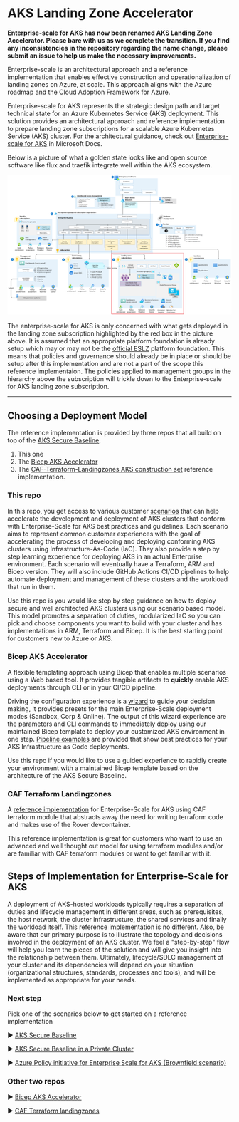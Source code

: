 # AKS Landing Zone Accelerator

**Enterprise-scale for AKS has now been renamed AKS Landing Zone Accelerator. Please bare with us as we complete the transition. If you find any inconsistencies in the repository regarding the name change, please submit an issue to help us make the necessary improvements.**

Enterprise-scale is an architectural approach and a reference implementation that enables effective construction and operationalization of landing zones on Azure, at scale. This approach aligns with the Azure roadmap and the Cloud Adoption Framework for Azure.

Enterprise-scale for AKS represents the strategic design path and target technical state for an Azure Kubernetes Service (AKS) deployment. This solution provides an architectural approach and reference implementation to prepare landing zone subscriptions for a scalable Azure Kubernetes Service (AKS) cluster. For the architectural guidance, check out [Enterprise-scale for AKS](https://docs.microsoft.com/azure/cloud-adoption-framework/scenarios/aks/enterprise-scale-landing-zone) in Microsoft Docs.

Below is a picture of what a golden state looks like and open source software like flux and traefik integrate well within the AKS ecosystem.

![Golden state platform foundation with AKS landingzone highlighted in red](./media/aks-eslz-architecture.png)

The enterprise-scale for AKS is only concerned with what gets deployed in the landing zone subscription highlighted by the red box in the picture above. It is assumed that an appropriate platform foundation is already setup which may or may not be the [official ESLZ](https://docs.microsoft.com/azure/cloud-adoption-framework/ready/enterprise-scale/architecture) platform foundation. This means that policies and governance should already be in place or should be setup after this implementation and are not a part of the scope this reference implementaion. The policies applied to management groups in the hierarchy above the subscription will trickle down to the Enterprise-scale for AKS landing zone subscription.

---

## Choosing a Deployment Model

The reference implementation is provided by three repos that all build on top of the [AKS Secure Baseline](https://docs.microsoft.com/azure/architecture/reference-architectures/containers/aks/secure-baseline-aks).

1. This one
1. The [Bicep AKS Accelerator](https://github.com/Azure/Aks-Construction)
1. The [CAF-Terraform-Landingzones AKS construction set](https://github.com/Azure/caf-terraform-landingzones-starter/tree/starter/enterprise_scale/construction_sets/aks/online/aks_secure_baseline) reference implementation.

### This repo

In this repo, you get access to various customer [scenarios](./Scenarios) that can help accelerate the development and deployment of AKS clusters that conform with Enterprise-Scale for AKS best practices and guidelines. Each scenario aims to represent common customer experiences with the goal of accelerating the process of developing and deploying conforming AKS clusters using Infrastructure-As-Code (IaC). They also provide a step by step learning experience for deploying AKS in an actual Enterprise environment. Each scenario will eventually have a Terraform, ARM and Bicep version. They will also include GitHub Actions CI/CD pipelines to help automate deployment and management of these clusters and the workload that run in them.

Use this repo is you would like step by step guidance on how to deploy secure and well architected AKS clusters using our scenario based model. This model promotes a separation of duties, modularized IaC so you can pick and choose components you want to build with your cluster and has implementations in ARM, Terraform and Bicep. It is the best starting point for customers new to Azure or AKS.

### Bicep AKS Accelerator

A flexible templating approach using Bicep that enables multiple scenarios using a Web based tool. It provides tangible artifacts to **quickly** enable AKS deployments through CLI or in your CI/CD pipeline.

Driving the configuration experience is a [wizard](https://azure.github.io/Aks-Construction/?default=es) to guide your decision making, it provides presets for the main Enterprise-Scale deployment modes (Sandbox, Corp & Online). The output of this wizard experience are the parameters and CLI commands to immediately deploy using our maintained Bicep template to deploy your customized AKS environment in one step.
[Pipeline examples](https://github.com/Azure/Aks-Construction#devops---github-actions) are provided that show best practices for your AKS Infrastructure as Code deployments.

Use this repo if you would like to use a guided experience to rapidly create your environment with a maintained Bicep template based on the architecture of the AKS Secure Baseline.

### CAF Terraform Landingzones

A [reference implementation](https://github.com/Azure/caf-terraform-landingzones-starter/tree/starter/enterprise_scale/construction_sets/aks/online/aks_secure_baseline) for Enterprise-Scale for AKS using CAF terraform module that abstracts away the need for writing terraform code and makes use of the Rover devcontainer.

This reference implementation is great for customers who want to use an advanced and well thought out model for using terraform modules and/or are familiar with CAF terraform modules or want to get familiar with it.

## Steps of Implementation for Enterprise-Scale for AKS

A deployment of AKS-hosted workloads typically requires a separation of duties and lifecycle management in different areas, such as prerequisites, the host network, the cluster infrastructure, the shared services and finally the workload itself. This reference implementation is no different. Also, be aware that our primary purpose is to illustrate the topology and decisions involved in the deployment of an AKS cluster. We feel a "step-by-step" flow will help you learn the pieces of the solution and will give you insight into the relationship between them. Ultimately, lifecycle/SDLC management of your cluster and its dependencies will depend on your situation (organizational structures, standards, processes and tools), and will be implemented as appropriate for your needs.

### Next step

Pick one of the scenarios below to get started on a reference implementation

:arrow_forward: [AKS Secure Baseline](./Scenarios/Secure-Baseline)

:arrow_forward: [AKS Secure Baseline in a Private Cluster](./Scenarios/AKS-Secure-Baseline-PrivateCluster)

:arrow_forward: [Azure Policy initiative for Enterprise Scale for AKS (Brownfield scenario)](./Scenarios/Azure-Policy-ES-for-AKS)

### Other two repos

:arrow_forward: [Bicep AKS Accelerator](https://github.com/Azure/Aks-Construction#getting-started)

:arrow_forward: [CAF Terraform landingzones](https://github.com/Azure/caf-terraform-landingzones-starter/tree/starter/enterprise_scale/construction_sets/aks/online/aks_secure_baseline)
